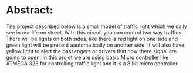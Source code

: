 # Abstract:

The project described below is a small model of traffic light which we daily see in our life on street. With this circuit you can control two way traffics. There will be lights on both sides, like there is red light on one side and green light will be present aautomatically on another side. It will also have yellow light to alert the passengers or drivers that now there signal are going to open. In this projet we are using basic Micro controller like ATMEGA 328 for controlling traffic light and it is a 8 bit micro controller.
